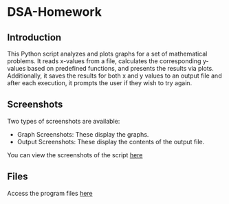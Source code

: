 # DSA-Homework
## Introduction
This Python script analyzes and plots graphs for a set of mathematical problems. It reads x-values from a file, calculates the corresponding y-values based on predefined functions, and presents the results via plots. Additionally, it saves the results for both x and y values to an output file and after each execution, it prompts the user if they wish to try again.

## Screenshots
Two types of screenshots are available:
- Graph Screenshots: These display the graphs.
- Output Screenshots: These display the contents of the output file.
  
You can view the screenshots of the script [here](screenshots)

## Files
Access the program files [here](DSA_Files)

